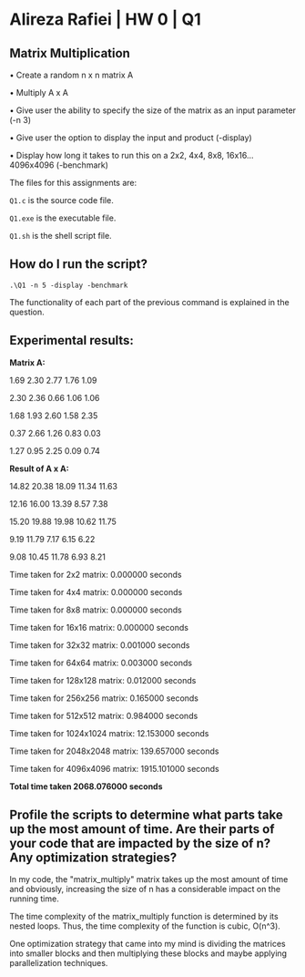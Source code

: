 # Alireza Rafiei | HW 0 | Q1

## Matrix Multiplication
•	Create a random n x n matrix  A

•	Multiply A x A

•	Give user the ability to specify the size of the matrix as an input parameter (-n 3)

•	Give user the option to display the input and product (-display)

•	Display how long it takes to run this on a
    2x2, 4x4, 8x8, 16x16…4096x4096 (-benchmark)

The files for this assignments are:

`Q1.c` is the source code file.

`Q1.exe` is the executable file.

`Q1.sh` is the shell script file.

## How do I run the script?

    .\Q1 -n 5 -display -benchmark

The functionality of each part of the previous command is explained in the question.

## Experimental results:

**Matrix A:**

1.69 2.30 2.77 1.76 1.09 

2.30 2.36 0.66 1.06 1.06

1.68 1.93 2.60 1.58 2.35

0.37 2.66 1.26 0.83 0.03

1.27 0.95 2.25 0.09 0.74


**Result of A x A:**

14.82 20.38 18.09 11.34 11.63

12.16 16.00 13.39 8.57 7.38 

15.20 19.88 19.98 10.62 11.75

9.19 11.79 7.17 6.15 6.22

9.08 10.45 11.78 6.93 8.21


Time taken for 2x2 matrix: 0.000000 seconds

Time taken for 4x4 matrix: 0.000000 seconds

Time taken for 8x8 matrix: 0.000000 seconds

Time taken for 16x16 matrix: 0.000000 seconds

Time taken for 32x32 matrix: 0.001000 seconds

Time taken for 64x64 matrix: 0.003000 seconds

Time taken for 128x128 matrix: 0.012000 seconds

Time taken for 256x256 matrix: 0.165000 seconds

Time taken for 512x512 matrix: 0.984000 seconds

Time taken for 1024x1024 matrix: 12.153000 seconds

Time taken for 2048x2048 matrix: 139.657000 seconds

Time taken for 4096x4096 matrix: 1915.101000 seconds

**Total time taken 2068.076000 seconds**

## Profile the scripts to determine what parts take up the most amount of time. Are their parts of your code that are impacted by the size of n? Any optimization strategies?

In my code, the "matrix_multiply" matrix takes up the most amount of time and obviously, increasing the size of n has a considerable impact on the running time. 

The time complexity of the matrix_multiply function is determined by its nested loops. Thus, the time complexity of the function is cubic, O(n^3).

One optimization strategy that came into my mind is dividing the matrices into smaller blocks and then multiplying these blocks and maybe applying parallelization techniques.

